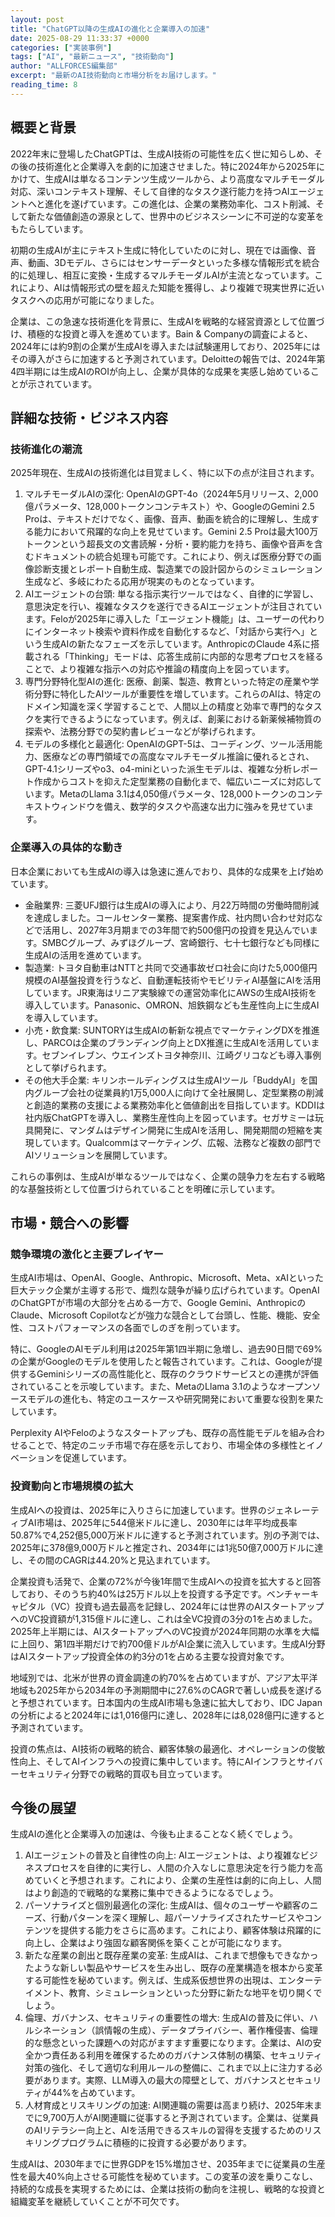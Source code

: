 ```yaml
---
layout: post
title: "ChatGPT以降の生成AIの進化と企業導入の加速"
date: 2025-08-29 11:33:37 +0000
categories: ["実装事例"]
tags: ["AI", "最新ニュース", "技術動向"]
author: "ALLFORCES編集部"
excerpt: "最新のAI技術動向と市場分析をお届けします。"
reading_time: 8
---
```


## 概要と背景

2022年末に登場したChatGPTは、生成AI技術の可能性を広く世に知らしめ、その後の技術進化と企業導入を劇的に加速させました。特に2024年から2025年にかけて、生成AIは単なるコンテンツ生成ツールから、より高度なマルチモーダル対応、深いコンテキスト理解、そして自律的なタスク遂行能力を持つAIエージェントへと進化を遂げています。この進化は、企業の業務効率化、コスト削減、そして新たな価値創造の源泉として、世界中のビジネスシーンに不可逆的な変革をもたらしています。

初期の生成AIが主にテキスト生成に特化していたのに対し、現在では画像、音声、動画、3Dモデル、さらにはセンサーデータといった多様な情報形式を統合的に処理し、相互に変換・生成するマルチモーダルAIが主流となっています。これにより、AIは情報形式の壁を超えた知能を獲得し、より複雑で現実世界に近いタスクへの応用が可能になりました。

企業は、この急速な技術進化を背景に、生成AIを戦略的な経営資源として位置づけ、積極的な投資と導入を進めています。Bain & Companyの調査によると、2024年には約9割の企業が生成AIを導入または試験運用しており、2025年にはその導入がさらに加速すると予測されています。Deloitteの報告では、2024年第4四半期には生成AIのROIが向上し、企業が具体的な成果を実感し始めていることが示されています。

## 詳細な技術・ビジネス内容

### 技術進化の潮流

2025年現在、生成AIの技術進化は目覚ましく、特に以下の点が注目されます。

1.  マルチモーダルAIの深化: OpenAIのGPT-4o（2024年5月リリース、2,000億パラメータ、128,000トークンコンテキスト）や、GoogleのGemini 2.5 Proは、テキストだけでなく、画像、音声、動画を統合的に理解し、生成する能力において飛躍的な向上を見せています。Gemini 2.5 Proは最大100万トークンという超長文の文書読解・分析・要約能力を持ち、画像や音声を含むドキュメントの統合処理も可能です。これにより、例えば医療分野での画像診断支援とレポート自動生成、製造業での設計図からのシミュレーション生成など、多岐にわたる応用が現実のものとなっています。
2.  AIエージェントの台頭: 単なる指示実行ツールではなく、自律的に学習し、意思決定を行い、複雑なタスクを遂行できるAIエージェントが注目されています。Feloが2025年に導入した「エージェント機能」は、ユーザーの代わりにインターネット検索や資料作成を自動化するなど、「対話から実行へ」という生成AIの新たなフェーズを示しています。AnthropicのClaude 4系に搭載される「Thinking」モードは、応答生成前に内部的な思考プロセスを経ることで、より複雑な指示への対応や推論の精度向上を図っています。
3.  専門分野特化型AIの進化: 医療、創薬、製造、教育といった特定の産業や学術分野に特化したAIツールが重要性を増しています。これらのAIは、特定のドメイン知識を深く学習することで、人間以上の精度と効率で専門的なタスクを実行できるようになっています。例えば、創薬における新薬候補物質の探索や、法務分野での契約書レビューなどが挙げられます。
4.  モデルの多様化と最適化: OpenAIのGPT-5は、コーディング、ツール活用能力、医療などの専門領域での高度なマルチモーダル推論に優れるとされ、GPT-4.1シリーズやo3、o4-miniといった派生モデルは、複雑な分析レポート作成からコストを抑えた定型業務の自動化まで、幅広いニーズに対応しています。MetaのLlama 3.1は4,050億パラメータ、128,000トークンのコンテキストウィンドウを備え、数学的タスクや高速な出力に強みを見せています。

### 企業導入の具体的な動き

日本企業においても生成AIの導入は急速に進んでおり、具体的な成果を上げ始めています。

*   金融業界: 三菱UFJ銀行は生成AIの導入により、月22万時間の労働時間削減を達成しました。コールセンター業務、提案書作成、社内問い合わせ対応などで活用し、2027年3月期までの3年間で約500億円の投資を見込んでいます。SMBCグループ、みずほグループ、宮崎銀行、七十七銀行なども同様に生成AIの活用を進めています。
*   製造業: トヨタ自動車はNTTと共同で交通事故ゼロ社会に向けた5,000億円規模のAI基盤投資を行うなど、自動運転技術やモビリティAI基盤にAIを活用しています。JR東海はリニア実験線での運営効率化にAWSの生成AI技術を導入しています。Panasonic、OMRON、旭鉄鋼なども生産性向上に生成AIを導入しています。
*   小売・飲食業: SUNTORYは生成AIの斬新な視点でマーケティングDXを推進し、PARCOは企業のブランディング向上とDX推進に生成AIを活用しています。セブンイレブン、ウエインズトヨタ神奈川、江崎グリコなども導入事例として挙げられます。
*   その他大手企業: キリンホールディングスは生成AIツール「BuddyAI」を国内グループ会社の従業員約1万5,000人に向けて全社展開し、定型業務の削減と創造的業務の支援による業務効率化と価値創出を目指しています。KDDIは社内版ChatGPTを導入し、業務生産性向上を図っています。セガサミーは玩具開発に、マンダムはデザイン開発に生成AIを活用し、開発期間の短縮を実現しています。Qualcommはマーケティング、広報、法務など複数の部門でAIソリューションを展開しています。

これらの事例は、生成AIが単なるツールではなく、企業の競争力を左右する戦略的な基盤技術として位置づけられていることを明確に示しています。

## 市場・競合への影響

### 競争環境の激化と主要プレイヤー

生成AI市場は、OpenAI、Google、Anthropic、Microsoft、Meta、xAIといった巨大テック企業が主導する形で、熾烈な競争が繰り広げられています。OpenAIのChatGPTが市場の大部分を占める一方で、Google Gemini、AnthropicのClaude、Microsoft Copilotなどが強力な競合として台頭し、性能、機能、安全性、コストパフォーマンスの各面でしのぎを削っています。

特に、GoogleのAIモデル利用は2025年第1四半期に急増し、過去90日間で69%の企業がGoogleのモデルを使用したと報告されています。これは、Googleが提供するGeminiシリーズの高性能化と、既存のクラウドサービスとの連携が評価されていることを示唆しています。また、MetaのLlama 3.1のようなオープンソースモデルの進化も、特定のユースケースや研究開発において重要な役割を果たしています。

Perplexity AIやFeloのようなスタートアップも、既存の高性能モデルを組み合わせることで、特定のニッチ市場で存在感を示しており、市場全体の多様性とイノベーションを促進しています。

### 投資動向と市場規模の拡大

生成AIへの投資は、2025年に入りさらに加速しています。世界のジェネレーティブAI市場は、2025年に544億米ドルに達し、2030年には年平均成長率50.87%で4,252億5,000万米ドルに達すると予測されています。別の予測では、2025年に378億9,000万ドルと推定され、2034年には1兆50億7,000万ドルに達し、その間のCAGRは44.20%と見込まれています。

企業投資も活発で、企業の72%が今後1年間で生成AIへの投資を拡大すると回答しており、そのうち約40%は25万ドル以上を投資する予定です。ベンチャーキャピタル（VC）投資も過去最高を記録し、2024年には世界のAIスタートアップへのVC投資額が1,315億ドルに達し、これは全VC投資の3分の1を占めました。2025年上半期には、AIスタートアップへのVC投資が2024年同期の水準を大幅に上回り、第1四半期だけで約700億ドルがAI企業に流入しています。生成AI分野はAIスタートアップ投資全体の約3分の1を占める主要な投資対象です。

地域別では、北米が世界の資金調達の約70%を占めていますが、アジア太平洋地域も2025年から2034年の予測期間中に27.6%のCAGRで著しい成長を遂げると予想されています。日本国内の生成AI市場も急速に拡大しており、IDC Japanの分析によると2024年には1,016億円に達し、2028年には8,028億円に達すると予測されています。

投資の焦点は、AI技術の戦略的統合、顧客体験の最適化、オペレーションの俊敏性向上、そしてAIインフラへの投資に集中しています。特にAIインフラとサイバーセキュリティ分野での戦略的買収も目立っています。

## 今後の展望

生成AIの進化と企業導入の加速は、今後も止まることなく続くでしょう。

1.  AIエージェントの普及と自律性の向上: AIエージェントは、より複雑なビジネスプロセスを自律的に実行し、人間の介入なしに意思決定を行う能力を高めていくと予想されます。これにより、企業の生産性は劇的に向上し、人間はより創造的で戦略的な業務に集中できるようになるでしょう。
2.  パーソナライズと個別最適化の深化: 生成AIは、個々のユーザーや顧客のニーズ、行動パターンを深く理解し、超パーソナライズされたサービスやコンテンツを提供する能力をさらに高めます。これにより、顧客体験は飛躍的に向上し、企業はより強固な顧客関係を築くことが可能になります。
3.  新たな産業の創出と既存産業の変革: 生成AIは、これまで想像もできなかったような新しい製品やサービスを生み出し、既存の産業構造を根本から変革する可能性を秘めています。例えば、生成系仮想世界の出現は、エンターテイメント、教育、シミュレーションといった分野に新たな地平を切り開くでしょう。
4.  倫理、ガバナンス、セキュリティの重要性の増大: 生成AIの普及に伴い、ハルシネーション（誤情報の生成）、データプライバシー、著作権侵害、倫理的な懸念といった課題への対応がますます重要になります。企業は、AIの安全かつ責任ある利用を確保するためのガバナンス体制の構築、セキュリティ対策の強化、そして適切な利用ルールの整備に、これまで以上に注力する必要があります。実際、LLM導入の最大の障壁として、ガバナンスとセキュリティが44%を占めています。
5.  人材育成とリスキリングの加速: AI関連職の需要は高まり続け、2025年末までに9,700万人がAI関連職に従事すると予測されています。企業は、従業員のAIリテラシー向上と、AIを活用できるスキルの習得を支援するためのリスキリングプログラムに積極的に投資する必要があります。

生成AIは、2030年までに世界GDPを15%増加させ、2035年までに従業員の生産性を最大40%向上させる可能性を秘めています。この変革の波を乗りこなし、持続的な成長を実現するためには、企業は技術の動向を注視し、戦略的な投資と組織変革を継続していくことが不可欠です。
